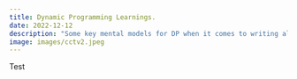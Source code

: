 ```yaml
---
title: Dynamic Programming Learnings.
date: 2022-12-12
description: "Some key mental models for DP when it comes to writing algorithms"
image: images/cctv2.jpeg
---
```


Test

